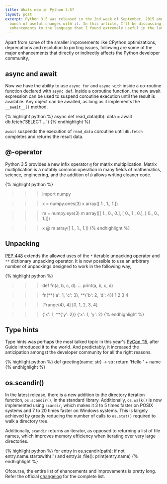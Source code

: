 ```yaml
---
title: Whats new in Python 3.5?
layout: post
excerpt: Python 3.5 was released in the 2nd week of September, 2015 and brought a
  bunch of useful changes with it. In this article, I'll be discussing some of the
  enhancements to the language that I found extremely useful in the latest release.
---
```


Apart from some of the smaller improvements like CPython optimizations, deprecations
and resolution to porting issues, following are some of the major enhancements that
directly or indirectly affects the Python developer community,

<!-- more -->

## async and await

Now we have the ability to use `async for` and `async with` inside a co-routine
function declared with `async def`. Inside a coroutine function, the new await expression
can be used to suspend coroutine execution until the result is available. Any object
can be awaited, as long as it implements the `__await__()` method.

{% highlight python %}
async def read_data(db):
    data = await db.fetch('SELECT ...')
{% endhighlight %}

`await` suspends the execution of `read_data` coroutine until `db.fetch` completes
and returns the result data.

## @-operator

Python 3.5 provides a new infix operator `@` for matrix multiplication. Matrix
multiplication is a notably common operation in many fields of mathematics,
science, engineering, and the addition of `@` allows writing cleaner code.

{% highlight python %}
>>> import numpy

>>> x = numpy.ones(3)
>>> x
array([ 1., 1., 1.])

>>> m = numpy.eye(3)
>>> m
array([[ 1., 0., 0.],
       [ 0., 1., 0.],
       [ 0., 0., 1.]])

>>> x @ m
array([ 1., 1., 1.])
{% endhighlight %}

## Unpacking

[PEP 448](https://www.python.org/dev/peps/pep-0448) extends the allowed uses of
the `*` iterable unpacking operator and `**` dictionary unpacking operator. It
is now possible to use an arbitrary number of unpackings designed to work in the
following way,

{% highlight python %}
>>> def fn(a, b, c, d):
...     print(a, b, c, d)

>>> fn(**{'a': 1, 'c': 3}, **{'b': 2, 'd': 4})
1 2 3 4

>>> [*range(4), 4]
[0, 1, 2, 3, 4]

>>> {'x': 1, **{'y': 2}}
{'x': 1, 'y': 2}
{% endhighlight %}

## Type hints

Type hints was perhaps the most talked topic in this year's [PyCon '15](https://www.youtube.com/watch?v=2wDvzy6Hgxg),
after Guide introduced it to the world. And predictably, it increased the anticipation
amongst the developer community for all the right reasons.

{% highlight python %}
def greeting(name: str) -> str:
    return 'Hello ' + name
{% endhighlight %}

## os.scandir()

In the latest release, there is a new addition to the directory iteration function,
`os.scandir()`, in the standard library. Additionally, `os.walk()` is now implemented
using `scandir`, which makes it 3 to 5 times faster on POSIX systems and 7 to 20
times faster on Windows systems. This is largely achieved by greatly reducing the
number of calls to `os.stat()` required to walk a directory tree.

Additionally, `scandir` returns an iterator, as opposed to returning a list of
file names, which improves memory efficiency when iterating over very large directories.

{% highlight python %}
for entry in os.scandir(path):
    if not entry.name.startswith('.') and entry.is_file():
        print(entry.name)
{% endhighlight %}

Ofcourse, the entire list of ehancements and improvements is pretty long. Refer
the official [changelog](https://docs.python.org/3.5/whatsnew/changelog.html)
for the complete list.
